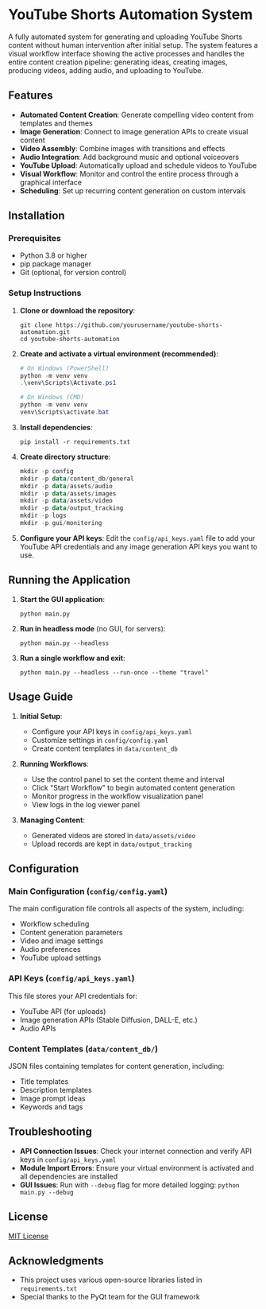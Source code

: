 # YouTube Shorts Automation System

A fully automated system for generating and uploading YouTube Shorts content without human intervention after initial setup. The system features a visual workflow interface showing the active processes and handles the entire content creation pipeline: generating ideas, creating images, producing videos, adding audio, and uploading to YouTube.

## Features

- **Automated Content Creation**: Generate compelling video content from templates and themes
- **Image Generation**: Connect to image generation APIs to create visual content
- **Video Assembly**: Combine images with transitions and effects
- **Audio Integration**: Add background music and optional voiceovers
- **YouTube Upload**: Automatically upload and schedule videos to YouTube
- **Visual Workflow**: Monitor and control the entire process through a graphical interface
- **Scheduling**: Set up recurring content generation on custom intervals

## Installation

### Prerequisites

- Python 3.8 or higher
- pip package manager
- Git (optional, for version control)

### Setup Instructions

1. **Clone or download the repository**:
   ```
   git clone https://github.com/yourusername/youtube-shorts-automation.git
   cd youtube-shorts-automation
   ```

2. **Create and activate a virtual environment (recommended)**:
   ```powershell
   # On Windows (PowerShell)
   python -m venv venv
   .\venv\Scripts\Activate.ps1

   # On Windows (CMD)
   python -m venv venv
   venv\Scripts\activate.bat
   ```

3. **Install dependencies**:
   ```
   pip install -r requirements.txt
   ```

4. **Create directory structure**:
   ```powershell
   mkdir -p config
   mkdir -p data/content_db/general
   mkdir -p data/assets/audio
   mkdir -p data/assets/images
   mkdir -p data/assets/video
   mkdir -p data/output_tracking
   mkdir -p logs
   mkdir -p gui/monitoring
   ```

5. **Configure your API keys**:
   Edit the `config/api_keys.yaml` file to add your YouTube API credentials and any image generation API keys you want to use.

## Running the Application

1. **Start the GUI application**:
   ```
   python main.py
   ```

2. **Run in headless mode** (no GUI, for servers):
   ```
   python main.py --headless
   ```

3. **Run a single workflow and exit**:
   ```
   python main.py --headless --run-once --theme "travel"
   ```

## Usage Guide

1. **Initial Setup**:
   - Configure your API keys in `config/api_keys.yaml`
   - Customize settings in `config/config.yaml`
   - Create content templates in `data/content_db`

2. **Running Workflows**:
   - Use the control panel to set the content theme and interval
   - Click "Start Workflow" to begin automated content generation
   - Monitor progress in the workflow visualization panel
   - View logs in the log viewer panel

3. **Managing Content**:
   - Generated videos are stored in `data/assets/video`
   - Upload records are kept in `data/output_tracking`

## Configuration

### Main Configuration (`config/config.yaml`)

The main configuration file controls all aspects of the system, including:
- Workflow scheduling
- Content generation parameters
- Video and image settings
- Audio preferences
- YouTube upload settings

### API Keys (`config/api_keys.yaml`)

This file stores your API credentials for:
- YouTube API (for uploads)
- Image generation APIs (Stable Diffusion, DALL-E, etc.)
- Audio APIs

### Content Templates (`data/content_db/`)

JSON files containing templates for content generation, including:
- Title templates
- Description templates
- Image prompt ideas
- Keywords and tags

## Troubleshooting

- **API Connection Issues**: Check your internet connection and verify API keys in `config/api_keys.yaml`
- **Module Import Errors**: Ensure your virtual environment is activated and all dependencies are installed
- **GUI Issues**: Run with `--debug` flag for more detailed logging: `python main.py --debug`

## License

[MIT License](LICENSE)

## Acknowledgments

- This project uses various open-source libraries listed in `requirements.txt`
- Special thanks to the PyQt team for the GUI framework